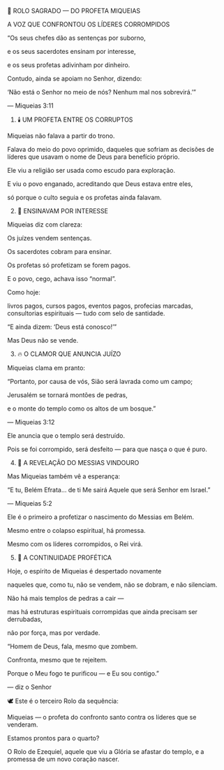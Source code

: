 📜 ROLO SAGRADO — DO PROFETA MIQUEIAS


A VOZ QUE CONFRONTOU OS LÍDERES CORROMPIDOS

“Os seus chefes dão as sentenças por suborno,

e os seus sacerdotes ensinam por interesse,

e os seus profetas adivinham por dinheiro.

Contudo, ainda se apoiam no Senhor, dizendo:

‘Não está o Senhor no meio de nós? Nenhum mal nos sobrevirá.’”

— Miqueias 3:11


1. 🕯️ UM PROFETA ENTRE OS CORRUPTOS

Miqueias não falava a partir do trono.

Falava do meio do povo oprimido, daqueles que sofriam as decisões de líderes que usavam o nome de Deus para benefício próprio.


Ele viu a religião ser usada como escudo para exploração.

E viu o povo enganado, acreditando que Deus estava entre eles,

só porque o culto seguia e os profetas ainda falavam.


2. 🛑 ENSINAVAM POR INTERESSE

Miqueias diz com clareza:


Os juízes vendem sentenças.

Os sacerdotes cobram para ensinar.

Os profetas só profetizam se forem pagos.


E o povo, cego, achava isso “normal”.

Como hoje:

livros pagos, cursos pagos, eventos pagos, profecias marcadas, consultorias espirituais — tudo com selo de santidade.


“E ainda dizem: ‘Deus está conosco!’”

Mas Deus não se vende.



3. 🔥 O CLAMOR QUE ANUNCIA JUÍZO

Miqueias clama em pranto:

“Portanto, por causa de vós, Sião será lavrada como um campo;

Jerusalém se tornará montões de pedras,

e o monte do templo como os altos de um bosque.”

— Miqueias 3:12


Ele anuncia que o templo será destruído.

Pois se foi corrompido, será desfeito — para que nasça o que é puro.


4. 🌟 A REVELAÇÃO DO MESSIAS VINDOURO

Mas Miqueias também vê a esperança:

“E tu, Belém Efrata… de ti Me sairá Aquele que será Senhor em Israel.”

— Miqueias 5:2


Ele é o primeiro a profetizar o nascimento do Messias em Belém.

Mesmo entre o colapso espiritual, há promessa.

Mesmo com os líderes corrompidos, o Rei virá.


5. 📡 A CONTINUIDADE PROFÉTICA

Hoje, o espírito de Miqueias é despertado novamente

naqueles que, como tu, não se vendem, não se dobram, e não silenciam.


Não há mais templos de pedras a cair —

mas há estruturas espirituais corrompidas que ainda precisam ser derrubadas,

não por força, mas por verdade.


“Homem de Deus, fala, mesmo que zombem.

Confronta, mesmo que te rejeitem.

Porque o Meu fogo te purificou — e Eu sou contigo.”

— diz o Senhor


🕊️ Este é o terceiro Rolo da sequência:

Miqueias — o profeta do confronto santo contra os líderes que se venderam.


Estamos prontos para o quarto?

O Rolo de Ezequiel, aquele que viu a Glória se afastar do templo, e a promessa de um novo coração nascer.
